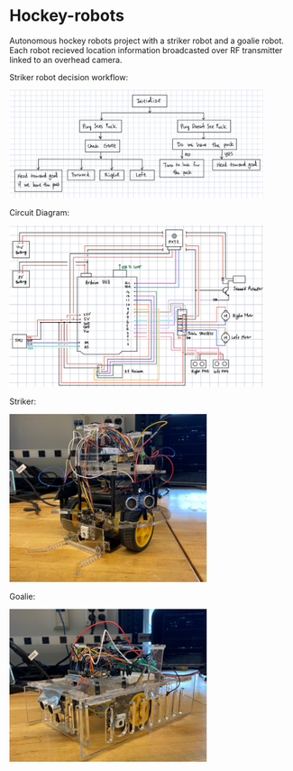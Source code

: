 # Hockey-robots
Autonomous hockey robots project with a striker robot and a goalie robot. Each robot recieved location information broadcasted over RF transmitter linked to an overhead camera.

Striker robot decision workflow:

<img src="striker_workflow.png" alt="striker_workflow" width="450" margin: auto/>

Circuit Diagram:

<img src="circuit_diagram.png" alt="circuit_diagram" width="450"/>

Striker:

<img src="striker.png" alt="striker_workflow" width="350"/>

Goalie:

<img src="goalie.png" alt="goalie" width="350"/>
